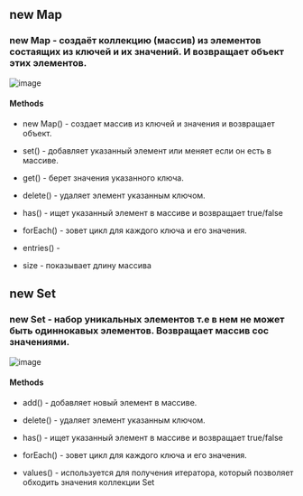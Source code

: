 ## new Map

### new Map -  создаёт коллекцию (массив) из элементов состаящих из ключей и их значений. И возвращает объект этих элементов.

![image](https://github.com/Fromtj/new-Map-and-new-Set/assets/172077336/26240b82-0028-4846-ad5f-4d0dc7b32ccc)


#### Methods

- new Map() - создает массив из ключей и значения и возвращает объект.

- set() - добавляет указанный элемент или меняет если он есть в массиве.

- get() - берет значения указанного ключа.

- delete() - удаляет элемент указанным ключом.

- has() - ищет указанный элемент в массиве и возвращает true/false

- forEach() - зовет цикл для каждого ключа и его значения.

- entries() - 

- size - показывает длину массива

## new Set 

### new Set - набор уникальных элементов т.е в нем не может быть одиннокавых элементов. Возвращает массив сос значениями.

![image](https://github.com/Fromtj/new-Map-and-new-Set/assets/172077336/92b35748-0a93-4293-a65a-787660b8431c)


#### Methods

- add() - добавляет новый элемент в массиве.

- delete() - удаляет элемент указанным ключом.

- has() - ищет указанный элемент в массиве и возвращает true/false

- forEach() - зовет цикл для каждого ключа и его значения.

 - values() - используется для получения итератора, который позволяет обходить значения коллекции Set
